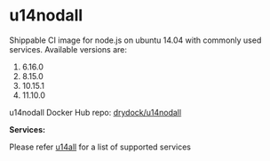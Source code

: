 u14nodall
================

Shippable CI image for node.js on ubuntu 14.04 with commonly used services. Available versions are:


  1.  6.16.0
  2.  8.15.0
  3.  10.15.1
  4.  11.10.0


u14nodall Docker Hub repo: [drydock/u14nodall](https://hub.docker.com/r/drydock/u14nodall/)

**Services:**

Please refer [u14all](https://github.com/dry-dock/u14all) for a list of supported services
